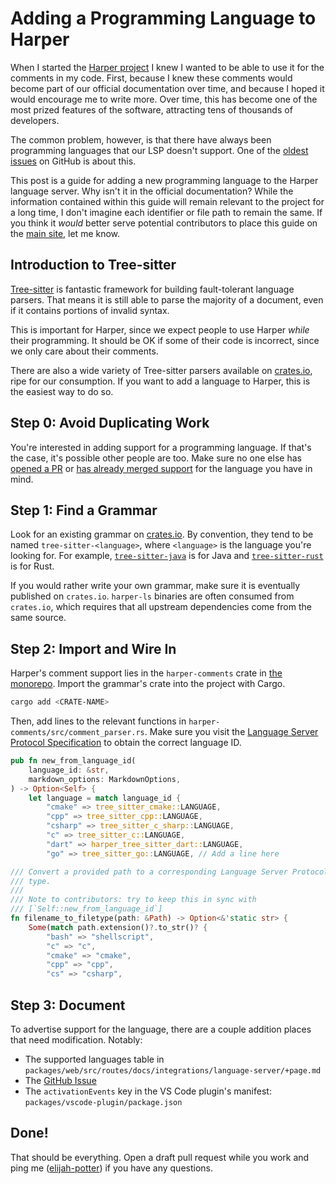 # Adding a Programming Language to Harper

When I started the [Harper project](https://github.com/automattic/harper) I knew I wanted to be able to use it for the comments in my code.
First, because I knew these comments would become part of our official documentation over time, and because I hoped it would encourage me to write more.
Over time, this has become one of the most prized features of the software, attracting tens of thousands of developers.

The common problem, however, is that there have always been programming languages that our LSP doesn't support.
One of the [oldest issues](https://github.com/Automattic/harper/issues/79) on GitHub is about this.

This post is a guide for adding a new programming language to the Harper language server.
Why isn't it in the official documentation?
While the information contained within this guide will remain relevant to the project for a long time, I don't imagine each identifier or file path to remain the same.
If you think it _would_ better serve potential contributors to place this guide on the [main site](https://writewithharper.com), let me know.

## Introduction to Tree-sitter

[Tree-sitter](https://tree-sitter.github.io/tree-sitter/) is fantastic framework for building fault-tolerant language parsers.
That means it is still able to parse the majority of a document, even if it contains portions of invalid syntax.

This is important for Harper, since we expect people to use Harper _while_ their programming.
It should be OK if some of their code is incorrect, since we only care about their comments.

There are also a wide variety of Tree-sitter parsers available on [crates.io](https://crates.io/), ripe for our consumption.
If you want to add a language to Harper, this is the easiest way to do so.

## Step 0: Avoid Duplicating Work

You're interested in adding support for a programming language.
If that's the case, it's possible other people are too.
Make sure no one else has [opened a PR](https://elijahpotter.dev/articles/never_wait) or [has already merged support](https://writewithharper.com/docs/integrations/language-server#Supported-Languages) for the language you have in mind.

## Step 1: Find a Grammar

Look for an existing grammar on [crates.io](https://crates.io).
By convention, they tend to be named `tree-sitter-<language>`, where `<language>` is the language you're looking for. For example, [`tree-sitter-java`](https://crates.io/crates/tree-sitter-java) is for Java and [`tree-sitter-rust`](https://crates.io/crates/tree-sitter-rust) is for Rust.

If you would rather write your own grammar, make sure it is eventually published on `crates.io`.
`harper-ls` binaries are often consumed from `crates.io`, which requires that all upstream dependencies come from the same source.

## Step 2: Import and Wire In

Harper's comment support lies in the `harper-comments` crate in [the monorepo](https://github.com/automattic/harper/).
Import the grammar's crate into the project with Cargo.

```bash
cargo add <CRATE-NAME>
```

Then, add lines to the relevant functions in `harper-comments/src/comment_parser.rs`.
Make sure you visit the [Language Server Protocol Specification](https://microsoft.github.io/language-server-protocol/) to obtain the correct language ID.

```rust
pub fn new_from_language_id(
    language_id: &str,
    markdown_options: MarkdownOptions,
) -> Option<Self> {
    let language = match language_id {
        "cmake" => tree_sitter_cmake::LANGUAGE,
        "cpp" => tree_sitter_cpp::LANGUAGE,
        "csharp" => tree_sitter_c_sharp::LANGUAGE,
        "c" => tree_sitter_c::LANGUAGE,
        "dart" => harper_tree_sitter_dart::LANGUAGE,
        "go" => tree_sitter_go::LANGUAGE, // Add a line here
```

```rust
/// Convert a provided path to a corresponding Language Server Protocol file
/// type.
///
/// Note to contributors: try to keep this in sync with
/// [`Self::new_from_language_id`]
fn filename_to_filetype(path: &Path) -> Option<&'static str> {
    Some(match path.extension()?.to_str()? {
        "bash" => "shellscript",
        "c" => "c",
        "cmake" => "cmake",
        "cpp" => "cpp",
        "cs" => "csharp",
```

## Step 3: Document

To advertise support for the language, there are a couple addition places that need modification.
Notably:

- The supported languages table in `packages/web/src/routes/docs/integrations/language-server/+page.md`
- The [GitHub Issue](https://github.com/Automattic/harper/issues/79)
- The `activationEvents` key in the VS Code plugin's manifest: `packages/vscode-plugin/package.json`

## Done!

That should be everything.
Open a draft pull request while you work and ping me ([elijah-potter](https://github.com/elijah-potter/)) if you have any questions.
